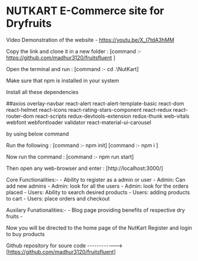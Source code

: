 # NUTKART E-Commerce site for Dryfruits

Video Demonstration of the website - https://youtu.be/X_I7tdA3hMM

Copy the link and clone it in a new folder : [command :- https://github.com/madhur3120/fruitsfluent ]

Open the terminal and run : [command :- cd .\NutKart]

Make sure that npm is installed in your system

Install all these dependencies 

##axios overlay-navbar react-alert react-alert-template-basic react-dom react-helmet react-icons react-rating-stars-component react-redux react-router-dom react-scripts redux-devtools-extension redux-thunk web-vitals webfont webfontloader validator react-material-ui-carousel 

by using below command 

Run the following : [command :- npm init] [command :- npm i <above given dependencies>]

Now run the command : [command :- npm run start]

Then open any web-browser and enter : [http://localhost:3000/]

Core Functionalities:- - Ability to register as a admin or user - Admin: Can add new admins - Admin: look for all the users - Admin: look for the orders placed - Users: Ability to search desired products - Users: adding products to cart - Users: place orders and checkout


Auxilary Funationalities:- - Blog page providing benefits of respective dry fruits -

Now you will be directed to the home page of the NutKart Register and login to buy products

Github repository for soure code ------------> [https://github.com/madhur3120/fruitsfluent]
